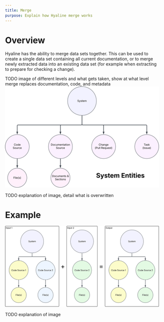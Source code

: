```yaml
---
title: Merge
purpose: Explain how Hyaline merge works
---
```

# Overview
Hyaline has the ability to merge data sets together. This can be used to create a single data set containing all current documentation, or to merge newly extracted data into an existing data set (for example when extracting to prepare for checking a change).

TODO image of different levels and what gets taken, show at what level merge replaces documentation, code, and metadata
![Overview](_img/merge-overview.svg)

TODO explanation of image, detail what is overwritten

# Example
![Example](_img/merge-example.svg)

TODO explanation of image